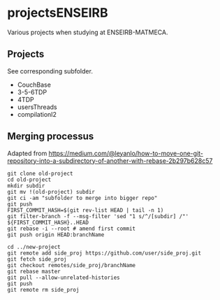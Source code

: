 # projectsENSEIRB

Various projects when studying at ENSEIRB-MATMECA.

## Projects

See corresponding subfolder.
- CouchBase
- 3-5-6TDP
- 4TDP
- usersThreads
- compilationI2


## Merging processus

Adapted from https://medium.com/@leyanlo/how-to-move-one-git-repository-into-a-subdirectory-of-another-with-rebase-2b297b628c57

```
git clone old-project
cd old-project
mkdir subdir
git mv !(old-project) subdir
git ci -am "subfolder to merge into bigger repo"
git push
FIRST_COMMIT_HASH=$(git rev-list HEAD | tail -n 1)
git filter-branch -f --msg-filter 'sed "1 s/^/[subdir] /"' ${FIRST_COMMIT_HASH}..HEAD
git rebase -i --root # amend first commit
git push origin HEAD:branchName

cd ../new-project
git remote add side_proj https://github.com/user/side_proj.git
git fetch side_proj
git checkout remotes/side_proj/branchName
git rebase master
git pull --allow-unrelated-histories
git push
git remote rm side_proj
```